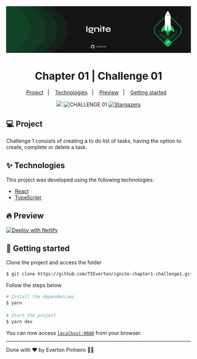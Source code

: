 <h1 align="center">
  <img alt="ignite" title="ignite" src=".github/background-git.png" />
</h1>
<h1 align="center">
  Chapter 01 | Challenge 01
</h1>
<p align="center">
  <a href="#-project">Project</a>&nbsp;&nbsp;&nbsp;|&nbsp;&nbsp;&nbsp;
  <a href="#-technologies">Technologies</a>&nbsp;&nbsp;&nbsp;|&nbsp;&nbsp;&nbsp;
    <a href="#-preview">Preview</a>&nbsp;&nbsp;&nbsp;|&nbsp;&nbsp;&nbsp;
  <a href="#-getting-started">Getting started</a>&nbsp;&nbsp;&nbsp;
</p>

<p align="center">
  <a href="https://www.linkedin.com/in/evertonpinheiroti/"><img src="https://img.shields.io/badge/linkedin-0077B5.svg?style=for-the-badge&logo=linkedin&logoColor=white"></a>
  </a>
  <img src="https://img.shields.io/static/v1?label=CHALLENGE&style=for-the-badge&message=01&color=8257E5&labelColor=000000" alt="CHALLENGE 01" />
  <a href="https://github.com/TIEverton/ignite-chapter1-challenge1/stargazers">
    <img alt="Stargazers" src="https://img.shields.io/github/stars/TIEverton/ignite-chapter1-challenge1?color=8257E5&logo=github&style=for-the-badge">
  </a>
</p>

## 💻 Project

Challenge 1 consists of creating a to do list of tasks, having the option to create, complete or delete a task.

## ✨ Technologies

This project was developed using the following technologies:

- [React](https://reactjs.org)
- [TypeScript](https://www.typescriptlang.org/)

## 🔥 Preview

[![Deploy with Netlify](https://www.netlify.com/img/deploy/button.svg)](https://ignite-challenge1.netlify.app/)

## 🚀 Getting started

Clone the project and access the folder

```bash
$ git clone https://github.com/TIEverton/ignite-chapter1-challenge1.git && cd ignite-chapter1-challenge1
```

Follow the steps below

```bash
# Install the dependencies
$ yarn

# Start the project
$ yarn dev
```

You can now access [`localhost:8080`](http://localhost:8080) from your browser.

---

Done with ♥ by Everton Pinheiro 👋🏻 
